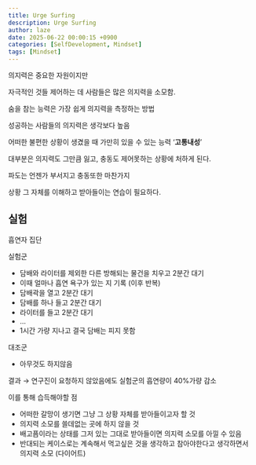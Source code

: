 ```yaml
---
title: Urge Surfing
description: Urge Surfing
author: laze
date: 2025-06-22 00:00:15 +0900
categories: [SelfDevelopment, Mindset]
tags: [Mindset]
---
```

의지력은 중요한 자원이지만

자극적인 것들 제어하는 데 사람들은 많은 의지력을 소모함.

숨을 참는 능력은 가장 쉽게 의지력을 측정하는 방법

성공하는 사람들의 의지력은 생각보다 높음

어떠한 불편한 상황이 생겼을 때 가만히 있을 수 있는 능력 ‘**고통내성**’

대부분은 의지력도 그만큼 잃고, 충동도 제어못하는 상황에 처하게 된다.

파도는 언젠가 부서지고 충동또한 마찬가지

상황 그 자체를 이해하고 받아들이는 연습이 필요하다.

## 실험

흡연자 집단

실험군

- 담배와 라이터를 제외한 다른 방해되는 물건을 치우고 2분간 대기
- 이때 얼마나 흡연 욕구가 있는 지 기록 (이후 반복)
- 담배곽을 열고 2분간 대기
- 담배를 하나 들고 2분간 대기
- 라이터를 들고 2분간 대기
- …
- 1시간 가량 지나고 결국 담배는 피지 못함

대조군

- 아무것도 하지않음

결과 → 연구진이 요청하지 않았음에도 실험군의 흡연량이 40%가량 감소

이를 통해 습득해야할 점

- 어떠한 갈망이 생기면 그냥 그 상황 자체를 받아들이고자 할 것
- 의지력 소모를 쓸데없는 곳에 하지 않을 것
- 배고픔이라는 상태를 그저 있는 그대로 받아들이면 의지력 소모를 아낄 수 있음
- 반대되는 케이스로는 계속해서 먹고싶은 것을 생각하고 참아야한다고 생각하면서 의지력 소모
  (다이어트)
